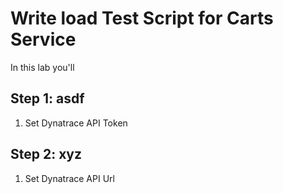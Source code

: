 # Write load Test Script for Carts Service

In this lab you'll 

## Step 1: asdf
1. Set Dynatrace API Token

## Step 2: xyz
1. Set Dynatrace API Url
